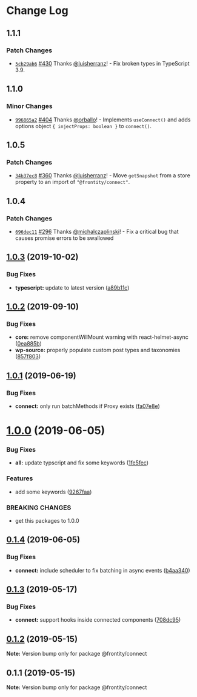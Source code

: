 # Change Log

## 1.1.1

### Patch Changes

- [`5cb29ab6`](https://github.com/frontity/frontity/commit/5cb29ab63ab31872a4d853e5e2fdbdabca974c9f) [#430](https://github.com/frontity/frontity/pull/430) Thanks [@luisherranz](https://github.com/luisherranz)! - Fix broken types in TypeScript 3.9.

## 1.1.0

### Minor Changes

- [`996865a2`](https://github.com/frontity/frontity/commit/996865a27690d5b89d2ef110f5b1bf3fb91da6f5) [#404](https://github.com/frontity/frontity/pull/404) Thanks [@orballo](https://github.com/orballo)! - Implements `useConnect()` and adds options object `{ injectProps: boolean }` to `connect()`.

## 1.0.5

### Patch Changes

- [`34b37ec8`](https://github.com/frontity/frontity/commit/34b37ec84bc4c387754f241ea56fd5eb8b13b14d) [#360](https://github.com/frontity/frontity/pull/360) Thanks [@luisherranz](https://github.com/luisherranz)! - Move `getSnapshot` from a store property to an import of `"@frontity/connect"`.

## 1.0.4

### Patch Changes

- [`696dec11`](https://github.com/frontity/frontity/commit/696dec11bb8d32f0821cca3f5ce39e27c42d60b6) [#296](https://github.com/frontity/frontity/pull/296) Thanks [@michalczaplinski](https://github.com/michalczaplinski)! - Fix a critical bug that causes promise errors to be swallowed

## [1.0.3](https://github.com/frontity/frontity/compare/@frontity/connect@1.0.2...@frontity/connect@1.0.3) (2019-10-02)

### Bug Fixes

- **typescript:** update to latest version ([a89b11c](https://github.com/frontity/frontity/commit/a89b11c))

## [1.0.2](https://github.com/frontity/frontity/compare/@frontity/connect@1.0.1...@frontity/connect@1.0.2) (2019-09-10)

### Bug Fixes

- **core:** remove componentWillMount warning with react-helmet-async ([0ea885b](https://github.com/frontity/frontity/commit/0ea885b))
- **wp-source:** properly populate custom post types and taxonomies ([857f803](https://github.com/frontity/frontity/commit/857f803))

## [1.0.1](https://github.com/frontity/frontity/compare/@frontity/connect@1.0.0...@frontity/connect@1.0.1) (2019-06-19)

### Bug Fixes

- **connect:** only run batchMethods if Proxy exists ([fa07e8e](https://github.com/frontity/frontity/commit/fa07e8e))

# [1.0.0](https://github.com/frontity/frontity/compare/@frontity/connect@0.1.4...@frontity/connect@1.0.0) (2019-06-05)

### Bug Fixes

- **all:** update typscript and fix some keywords ([1fe5fec](https://github.com/frontity/frontity/commit/1fe5fec))

### Features

- add some keywords ([9267faa](https://github.com/frontity/frontity/commit/9267faa))

### BREAKING CHANGES

- get this packages to 1.0.0

## [0.1.4](https://github.com/frontity/frontity/compare/@frontity/connect@0.1.3...@frontity/connect@0.1.4) (2019-06-05)

### Bug Fixes

- **connect:** include scheduler to fix batching in async events ([b4aa340](https://github.com/frontity/frontity/commit/b4aa340))

## [0.1.3](https://github.com/frontity/frontity/compare/@frontity/connect@0.1.2...@frontity/connect@0.1.3) (2019-05-17)

### Bug Fixes

- **connect:** support hooks inside connected components ([708dc95](https://github.com/frontity/frontity/commit/708dc95))

## [0.1.2](https://github.com/frontity/frontity/compare/@frontity/connect@0.1.1...@frontity/connect@0.1.2) (2019-05-15)

**Note:** Version bump only for package @frontity/connect

## 0.1.1 (2019-05-15)

**Note:** Version bump only for package @frontity/connect
